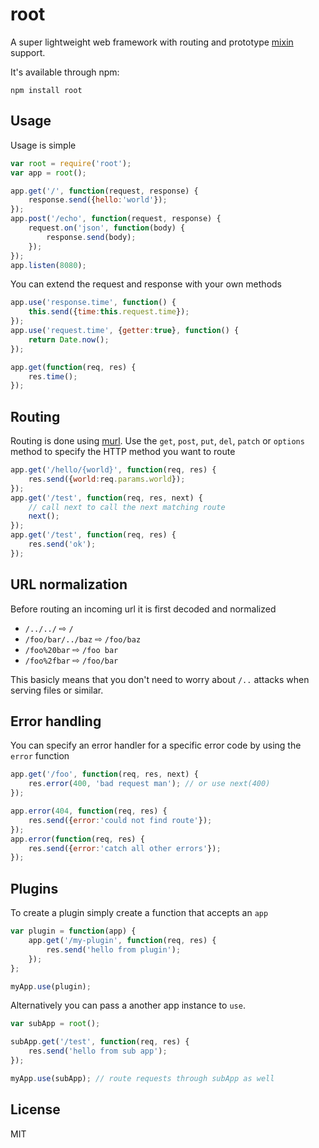 # root

A super lightweight web framework with routing and prototype [mixin](https://github.com/mafintosh/protein) support.

It's available through npm:

	npm install root

## Usage

Usage is simple

``` js
var root = require('root');
var app = root();

app.get('/', function(request, response) {
	response.send({hello:'world'});
});
app.post('/echo', function(request, response) {
	request.on('json', function(body) {
		response.send(body);
	});
});
app.listen(8080);
```

You can extend the request and response with your own methods

``` js
app.use('response.time', function() {
	this.send({time:this.request.time});
});
app.use('request.time', {getter:true}, function() {
	return Date.now();
});

app.get(function(req, res) {
	res.time();
});
```

## Routing

Routing is done using [murl](https://github.com/mafintosh/murl).
Use the `get`, `post`, `put`, `del`, `patch` or `options` method to specify the HTTP method you want to route

``` js
app.get('/hello/{world}', function(req, res) {
	res.send({world:req.params.world});
});
app.get('/test', function(req, res, next) {
	// call next to call the next matching route
	next();
});
app.get('/test', function(req, res) {
	res.send('ok');
});
```

## URL normalization

Before routing an incoming url it is first decoded and normalized

* `/../../` ⇨ `/`
* `/foo/bar/../baz` ⇨ `/foo/baz`
* `/foo%20bar` ⇨ `/foo bar`
* `/foo%2fbar` ⇨ `/foo/bar`

This basicly means that you don't need to worry about `/..` attacks when serving files or similar.

## Error handling

You can specify an error handler for a specific error code by using the `error` function

``` js
app.get('/foo', function(req, res, next) {
	res.error(400, 'bad request man'); // or use next(400)
});

app.error(404, function(req, res) {
	res.send({error:'could not find route'});
});
app.error(function(req, res) {
	res.send({error:'catch all other errors'});
});
```

## Plugins

To create a plugin simply create a function that accepts an `app`

``` js
var plugin = function(app) {
	app.get('/my-plugin', function(req, res) {
		res.send('hello from plugin');
	});
};

myApp.use(plugin);
```

Alternatively you can pass a another app instance to `use`.

``` js
var subApp = root();

subApp.get('/test', function(req, res) {
	res.send('hello from sub app');
});

myApp.use(subApp); // route requests through subApp as well
```

## License

MIT